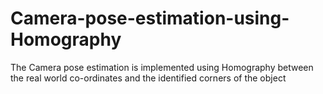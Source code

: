 # Camera-pose-estimation-using-Homography
The Camera pose estimation is implemented using Homography between the real world co-ordinates and the identified corners of the object
